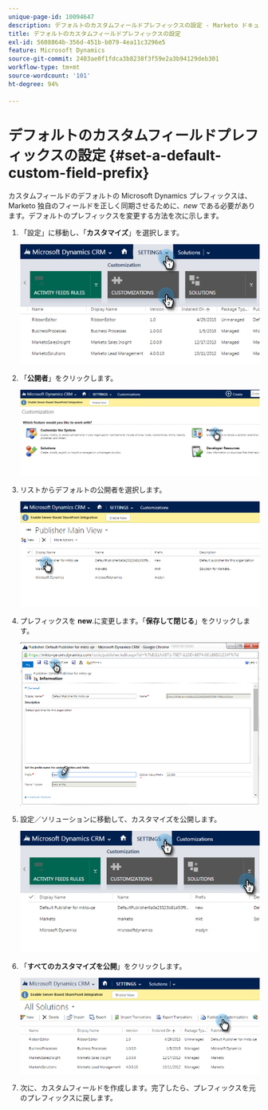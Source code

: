 ```yaml
---
unique-page-id: 10094647
description: デフォルトのカスタムフィールドプレフィックスの設定 - Marketo ドキュメント - 製品ドキュメント
title: デフォルトのカスタムフィールドプレフィックスの設定
exl-id: 5608864b-356d-451b-b079-4ea11c3296e5
feature: Microsoft Dynamics
source-git-commit: 2403ae0f1fdca3b8238f3f59e2a3b94129deb301
workflow-type: tm+mt
source-wordcount: '101'
ht-degree: 94%

---
```


# デフォルトのカスタムフィールドプレフィックスの設定 {#set-a-default-custom-field-prefix}

カスタムフィールドのデフォルトの Microsoft Dynamics プレフィックスは、Marketo 独自のフィールドを正しく同期させるために、_new_ である必要があります。デフォルトのプレフィックスを変更する方法を次に示します。

1. 「設定」に移動し、「**カスタマイズ**」を選択します。

   ![](assets/image2015-10-9-11-3a18-3a8.png)

1. 「**公開者**」をクリックします。

   ![](assets/image2015-10-9-11-3a19-3a39.png)

1. リストからデフォルトの公開者を選択します。

   ![](assets/image2015-10-9-11-3a2-3a45.png)

1. プレフィックスを **new**.に変更します。「**保存して閉じる**」をクリックします。

   ![](assets/image2015-10-9-11-3a9-3a17.png)

1. 設定／ソリューションに移動して、カスタマイズを公開します。

   ![](assets/image2015-10-9-11-3a12-3a43.png)

1. 「**すべてのカスタマイズを公開**」をクリックします。

   ![](assets/image2015-10-9-11-3a14-3a42.png)

1. 次に、カスタムフィールドを作成します。完了したら、プレフィックスを元のプレフィックスに戻します。
